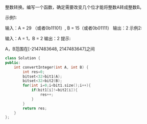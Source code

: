 整数转换。编写一个函数，确定需要改变几个位才能将整数A转成整数B。

示例1:

 输入：A = 29 （或者0b11101）, B = 15（或者0b01111）
 输出：2
示例2:

 输入：A = 1，B = 2
 输出：2
提示:

A，B范围在[-2147483648, 2147483647]之间

```cpp
class Solution {
public:
    int convertInteger(int A, int B) {
        int res=0;
        bitset<32>bit1(A);
        bitset<32>bit2(B);
        for(int i=0;i<bit1.size();i++){
            if(bit1[i]!=bit2[i]){
                res++;
            }
        }
        return res;
    }
};
```

